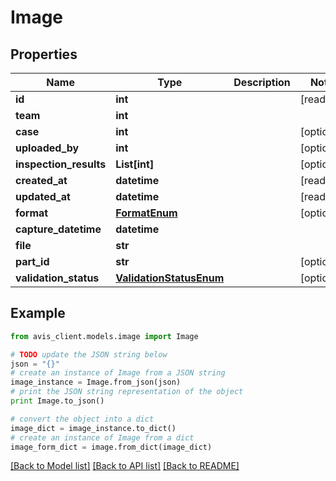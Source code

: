 # Image


## Properties

Name | Type | Description | Notes
------------ | ------------- | ------------- | -------------
**id** | **int** |  | [readonly]
**team** | **int** |  |
**case** | **int** |  | [optional]
**uploaded_by** | **int** |  | [optional]
**inspection_results** | **List[int]** |  | [optional]
**created_at** | **datetime** |  | [readonly]
**updated_at** | **datetime** |  | [readonly]
**format** | [**FormatEnum**](FormatEnum.md) |  | [optional]
**capture_datetime** | **datetime** |  |
**file** | **str** |  |
**part_id** | **str** |  | [optional]
**validation_status** | [**ValidationStatusEnum**](ValidationStatusEnum.md) |  | [optional]

## Example

```python
from avis_client.models.image import Image

# TODO update the JSON string below
json = "{}"
# create an instance of Image from a JSON string
image_instance = Image.from_json(json)
# print the JSON string representation of the object
print Image.to_json()

# convert the object into a dict
image_dict = image_instance.to_dict()
# create an instance of Image from a dict
image_form_dict = image.from_dict(image_dict)
```
[[Back to Model list]](../#documentation-for-models) [[Back to API list]](../#documentation-for-api-endpoints) [[Back to README]](../)
